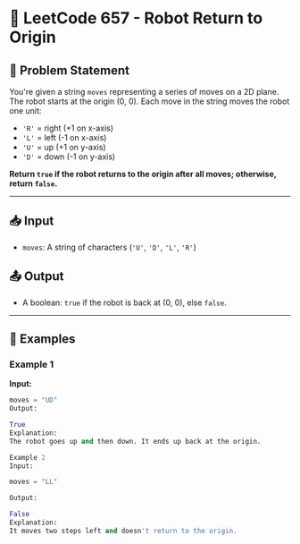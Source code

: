 # 🤖 LeetCode 657 - Robot Return to Origin

## 📝 Problem Statement

You're given a string `moves` representing a series of moves on a 2D plane. The robot starts at the origin (0, 0). Each move in the string moves the robot one unit:

- `'R'` = right (+1 on x-axis)
- `'L'` = left (-1 on x-axis)
- `'U'` = up (+1 on y-axis)
- `'D'` = down (-1 on y-axis)

**Return `true` if the robot returns to the origin after all moves; otherwise, return `false`.**

---

## 📥 Input

- `moves`: A string of characters (`'U'`, `'D'`, `'L'`, `'R'`)

## 📤 Output

- A boolean: `true` if the robot is back at (0, 0), else `false`.

---

## 🧠 Examples

### Example 1
**Input:**
```python
moves = "UD"
Output:

True
Explanation:
The robot goes up and then down. It ends up back at the origin.

Example 2
Input:

moves = "LL"

Output:

False
Explanation:
It moves two steps left and doesn't return to the origin.